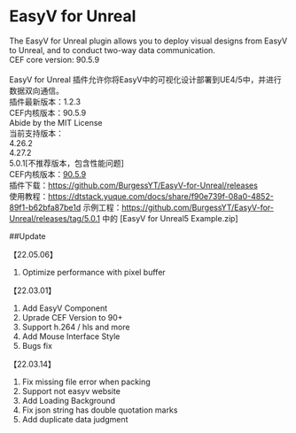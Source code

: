 # EasyV for Unreal
> 
The EasyV for Unreal plugin allows you to deploy visual designs from EasyV to Unreal, and to conduct two-way data communication.  
CEF core version: 90.5.9
<br><br>
EasyV for Unreal 插件允许你将EasyV中的可视化设计部署到UE4/5中，并进行数据双向通信。<br>
插件最新版本：1.2.3<br>
CEF内核版本：90.5.9<br>
Abide by the MIT License<br>
当前支持版本：<br>
  4.26.2<br>
  4.27.2<br>
  5.0.1[不推荐版本，包含性能问题]<br>
CEF内核版本：[90.5.9](https://github.com/chromiumembedded/cef/tree/3987)<br>
插件下载：https://github.com/BurgessYT/EasyV-for-Unreal/releases<br>
使用教程：https://dtstack.yuque.com/docs/share/f90e739f-08a0-4852-89f1-b62bfa87be1d
示例工程：https://github.com/BurgessYT/EasyV-for-Unreal/releases/tag/5.0.1 中的 [EasyV for Unreal5 Example.zip]

##Update

【22.05.06】
1. Optimize performance with pixel buffer

【22.03.01】
1. Add EasyV Component
2. Uprade CEF Version to 90+
3. Support h.264 / hls and more
4. Add Mouse Interface Style
5. Bugs fix

【22.03.14】
1. Fix missing file error when packing
2. Support not easyv website
3. Add Loading Background
4. Fix json string has double quotation marks
5. Add duplicate data judgment
